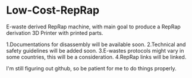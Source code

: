 # Low-Cost-RepRap
E-waste derived RepRap machine, with main goal to produce a RepRap derivation 3D Printer with printed parts.

1.Documentations for disassembly will be available soon.
2.Technical and safety guidelines will be added soon.
3.E-wastes protocols might vary in some countries, this will be a consideration.
4.RepRap links will be linked.

I'm still figuring out github, so be patient for me to do things properly.

